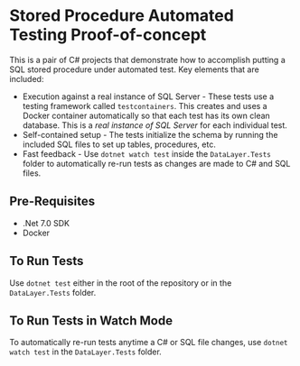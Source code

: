 # Stored Procedure Automated Testing Proof-of-concept

This is a pair of C# projects that demonstrate how to accomplish putting a
SQL stored procedure under automated test. Key elements that are included:

* Execution against a real instance of SQL Server - 
  These tests use a testing framework called `testcontainers`. This creates
  and uses a Docker container automatically so that each test has its own
  clean database. This is a _real instance of SQL Server_ for each individual test.
* Self-contained setup - 
  The tests initialize the schema by running the included SQL files to set up
  tables, procedures, etc.
* Fast feedback - 
  Use `dotnet watch test` inside the `DataLayer.Tests` folder to automatically
  re-run tests as changes are made to C# and SQL files.

## Pre-Requisites

* .Net 7.0 SDK
* Docker

## To Run Tests

Use `dotnet test` either in the root of the repository or in the `DataLayer.Tests` folder.

## To Run Tests in Watch Mode

To automatically re-run tests anytime a C# or SQL file changes, use `dotnet watch test` in the `DataLayer.Tests` folder.
